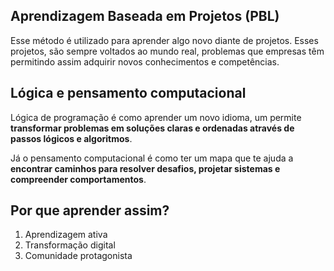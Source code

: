 ## Aprendizagem Baseada em Projetos (PBL)
Esse método é utilizado para aprender algo novo diante de projetos. Esses projetos, são sempre voltados ao mundo real, problemas que empresas têm permitindo assim adquirir novos conhecimentos e competências.

## Lógica e pensamento computacional
Lógica de programação é como aprender um novo idioma, um permite **transformar problemas em soluções claras e ordenadas através de passos lógicos e algoritmos**.

Já o pensamento computacional é como ter um mapa que te ajuda a **encontrar caminhos para resolver desafios, projetar sistemas e compreender comportamentos**.

## Por que aprender assim?

1. Aprendizagem ativa
2. Transformação digital
3. Comunidade protagonista